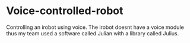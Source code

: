 # Voice-controlled-robot
Controlling an irobot using voice. The irobot doesnt have a voice module thus my team used a software called Julian with a library called Julius.
